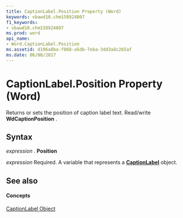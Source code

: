 ```yaml
---
title: CaptionLabel.Position Property (Word)
keywords: vbawd10.chm158924807
f1_keywords:
- vbawd10.chm158924807
ms.prod: word
api_name:
- Word.CaptionLabel.Position
ms.assetid: d196a8ba-f068-a5db-7eba-3dd3a8c265af
ms.date: 06/08/2017
---
```



# CaptionLabel.Position Property (Word)

Returns or sets the position of caption label text. Read/write  **WdCaptionPosition** .


## Syntax

 _expression_ . **Position**

 _expression_ Required. A variable that represents a **[CaptionLabel](Word.CaptionLabel.md)** object.


## See also


#### Concepts


[CaptionLabel Object](Word.CaptionLabel.md)

